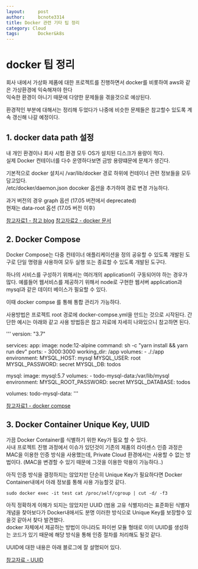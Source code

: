 ```yaml
---
layout:     post
author:     bcnote3314
title: Docker 관련 기타 팁 정리
category: Cloud
tags: 		Docker&k8s
---
```


# docker 팁 정리

회사 내에서 가상화 제품에 대한 프로젝트를 진행하면서 docker를 비롯하여 aws와 같은 가상환경에 익숙해져야 한다  
익숙한 환경이 아니기 때문에 다양한 문제들을 겪을것으로 예상된다.  

환경적인 부분에 대해서는 정리해 두었다가 나중에 비슷한 문제들은 참고할수 있도록 계속 갱신해 나갈 예정이다.  

## 1.  docker data path 설정

내 개인 환경이나 회사 시험 환경 모두 OS가 설치된 디스크가 용량이 적다.  
실제 Docker 컨테이너를 다수 운영하다보면 금방 용량떄문에 문제가 생긴다.

기본적으로 docker 설치시 /var/lib/docker 경로 하위에 컨테이너 관련 정보들을 모두 담고있다.  
/etc/docker/daemon.json docoker 옵션을 추가하여 경로 변경 가능하다.

과거 버전의 경우 graph 옵션 (17.05 버전에서 deprecated)  
현재는 data-root 옵션 (17.05 버전 이후)

[참고자료1 - 참고 blog](https://hbesthee.tistory.com/1690)
[참고자료2 - docker 문서](https://docs.docker.com/engine/deprecated/)

## 2. Docker Compose

Docker Compose는 다중 컨테이너 애플리케이션을 정의 공유할 수 있도록 개발된 도구로 단일 명령을 사용하여 모두 실행 또는 종료할 수 있도록 개발된 도구다.

하나의 서비스를 구성하기 위해서는 여러개의 application이 구동되어야 하는 경우가 많다.
예를들어 웹서비스를 제공하기 위해서 node로 구현한 웹서버 application과 mysql과 같은 데이터 베이스가 필요할 수 있다.

이때 docker compse 를 통해 통합 관리가 가능하다.  

사용방법은 프로젝트 root 경로에 docker-compse.yml을 만드는 것으로 시작된다.
간단한 예시는 아래와 같고 사용 방법등은 참고 자료에 자세히 나와있으니 참고하면 된다.

'''
version: "3.7"

services:
  app:
    image: node:12-alpine
    command: sh -c "yarn install && yarn run dev"
    ports:
      - 3000:3000
    working_dir: /app
    volumes:
      - ./:/app
    environment:
      MYSQL_HOST: mysql
      MYSQL_USER: root
      MYSQL_PASSWORD: secret
      MYSQL_DB: todos

  mysql:
    image: mysql:5.7
    volumes:
      - todo-mysql-data:/var/lib/mysql
    environment: 
      MYSQL_ROOT_PASSWORD: secret
      MYSQL_DATABASE: todos

volumes:
  todo-mysql-data:
'''

[참고자료1 - docker compse](https://docs.microsoft.com/ko-kr/visualstudio/docker/tutorials/use-docker-compose)


## 3. Docker Container Unique Key, UUID

가끔 Docker Container를 식별하기 위한 Key가 필요 할 수 있다.  
사내 프로젝트 진행 과정에서 이슈가 있던것이 기존의 제품의 라이센스 인증 과정은 MAC을 이용한 인증 방식을 사용했는데, Private Cloud 환경에서는 사용할 수 없는 방법이다. (MAC을 변경할 수 있기 때문에 그것을 이용한 악용이 가능하다..)  

아직 인증 방식을 결정하지는 않았지만 단순히 Unique Key가 필요하다면 Docker Container내에서 아래 정보를 통해 사용 가능할것 같다.

```
sudo docker exec -it test cat /proc/self/cgroup | cut -d/ -f3
```

아직 정확하게 이해가 되지는 않았지만 UUID (범용 고유 식별자)라는 표준화된 식별자 개념을 찾아보다가 Docker내애서도 분명 이러한 방식으로 Unique Key를 보장할수 있을것 같아서 찾다 발견했다.  
docker 자체에서 제공하는 방법이 아니라도 파이썬 모듈 형태로 이미 UUID를 생성하는 코드가 있기 때문에 해당 방식을 통해 인증 절차를 처리해도 될것 같다.  

UUID에 대한 내용은 아래 블로그에 잘 설명되어 있다.  

[참고자료 - UUID](https://medium.com/@jang.wangsu/ios-swift-uuid%EB%8A%94-%EC%96%B4%EB%96%A4-%EC%9B%90%EB%A6%AC%EB%A1%9C-%EB%A7%8C%EB%93%A4%EC%96%B4%EC%A7%80%EB%8A%94-%EA%B2%83%EC%9D%BC%EA%B9%8C-22ec9ff4e792)

